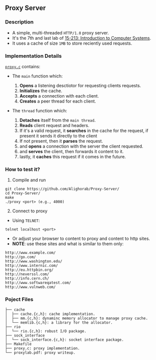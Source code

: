 ## Proxy Server

### Description
- A simple, multi-threaded `HTTP/1.0` proxy server.
- It's the 7th and last lab of [15-213: Introduction to Computer Systems](https://www.cs.cmu.edu/afs/cs.cmu.edu/academic/class/15213-f15/www/index.html).
- It uses a cache of size `1MB` to store reciently used requests.

### Implementation Details
[`proxy.c`](./proxy.c) contains:
- The `main` function which:
    1. **Opens** a listening desctiotor for requesting clients requests.
    2. **Initializes** the cache.
    3. **Accepts** a connection with each client.
    4. **Creates** a peer thread for each client.

- The `thread` function which:
    1. **Detaches** itself from the `main thread`.
    2. **Reads** client request and headers.
    3. If it's a valid request, it **searches** in the cache for the request, if present it sends it directly to the client
    4. If not present, then it **parses** the request.
    5. and **opens** a connection with the server the client requested.
    6. and **serves** the client, then forwards it content to it.
    7. lastly, it **caches** this request if it comes in the future.

### How to test it?

1. Compile and run
````
git clone https://github.com/Alighorab/Proxy-Server/
cd Proxy-Server/
make
./proxy <port> (e.g., 4000)
````

2. Connect to proxy
- Using `TELNET`:
````
telnet localhost <port>
````
- Or adjust your browser to content to proxy and content to http sites.
- **NOTE**: use these sites and what is similar to them only:
````
http://www.example.com/
http://go.com/
http://www.washington.edu/
http://www.internic.com/
http://eu.httpbin.org/
http://neverssl.com/
http://info.cern.ch/
http://www.softwareqatest.com/
http://www.vulnweb.com/
`````

### Poject Files
````
├── cache
│  ├── cache.{c,h}: cache implementation.
│  ├── mm.{c,h}: dynaminc memory allocator to manage proxy cache.
│  └── memlib.{c,h}: a library for the allocator.
├── rio
│  └── rio.{c,h}: robust I/O package.
├── sock_interface
│  └── sock_interface.{c,h}: socket interface package.
├── Makefile
├── proxy.c: proxy implementation.
└── proxylab.pdf: proxy writeup.
